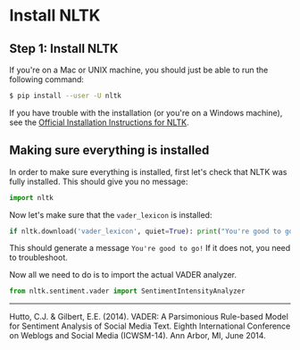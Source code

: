# Install NLTK

## Step 1: Install NLTK

If you're on a Mac or UNIX machine, you should just be able to run the following command:

```sh
$ pip install --user -U nltk
```

If you have trouble with the installation (or you're on a Windows machine), see the [Official Installation Instructions for NLTK](https://www.nltk.org/install.html).

## Making sure everything is installed

In order to make sure everything is installed, first let's check that NLTK was fully installed. This should give you no message:

```python
import nltk
```

Now let's make sure that the `vader_lexicon` is installed:

```python
if nltk.download('vader_lexicon', quiet=True): print("You're good to go!")
```

This should generate a message `You're good to go!` If it does not, you need to troubleshoot.

Now all we need to do is to import the actual VADER analyzer.

```python
from nltk.sentiment.vader import SentimentIntensityAnalyzer
```

----

Hutto, C.J. & Gilbert, E.E. (2014). VADER: A Parsimonious Rule-based Model for Sentiment Analysis of Social Media Text. Eighth International Conference on Weblogs and Social Media (ICWSM-14). Ann Arbor, MI, June 2014.
